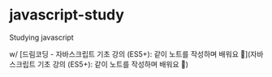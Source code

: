 # javascript-study
Studying javascript

w/
[드림코딩 - 자바스크립트 기초 강의 (ES5+): 같이 노트를 작성하며 배워요 📒](자바스크립트 기초 강의 (ES5+): 같이 노트를 작성하며 배워요 📒)

